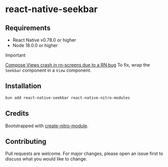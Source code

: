 # react-native-seekbar

## Requirements

- React Native v0.78.0 or higher
- Node 18.0.0 or higher

> [!IMPORTANT]  
> [Compose Views crash in rn-screens due to a RN bug](https://github.com/react-native-community/discussions-and-proposals/issues/446)
> To fix, wrap the `Seekbar` component in a `View` component.

## Installation

```bash
bun add react-native-seekbar react-native-nitro-modules
```

## Credits

Bootstrapped with [create-nitro-module](https://github.com/patrickkabwe/create-nitro-module).

## Contributing

Pull requests are welcome. For major changes, please open an issue first to discuss what you would like to change.
